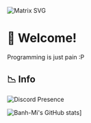 ![Matrix SVG](https://raw.githubusercontent.com/dheeraj-2000/dheeraj-2000/master/matrix.svg)
# 👋 Welcome!
Programming is just pain :P


  
## 📉 Info

![Discord Presence](https://lanyard-profile-readme.vercel.app/api/374224735292358657)

![Banh-Mi's GitHub stats](https://github-readme-stats.vercel.app/api?username=superhyper12)]

